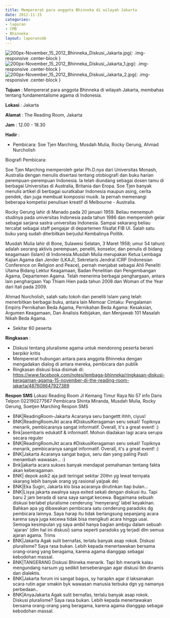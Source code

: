 ```yaml
---
title: Mempererat para anggota Bhinneka di wilayah Jakarta
date: 2012-11-15
categories:
- laporan
- CMB
- Bhinneka
layout: laporancmb
---
```


![200px-November_15_2012_Bhinneka_Diskusi_Jakarta.jpg](/uploads/200px-November_15_2012_Bhinneka_Diskusi_Jakarta.jpg){: .img-responsive .center-block }	
![200px-November_15_2012_Bhinneka_Diskusi_Jakarta_1.jpg](/uploads/200px-November_15_2012_Bhinneka_Diskusi_Jakarta_1.jpg){: .img-responsive .center-block }	
![200px-November_15_2012_Bhinneka_Diskusi_Jakarta_2.jpg](/uploads/200px-November_15_2012_Bhinneka_Diskusi_Jakarta_2.jpg){: .img-responsive .center-block }	
	
**Tujuan** :	Mempererat para anggota Bhinneka di wilayah Jakarta, membahas tentang fundamentalisme agama di Indonesia.
	
**Lokasi** :	Jakarta
	
**Alamat** : 	The Reading Room, Jakarta
	
**Jam** :	12.00 - 18.30
	
**Hadir** :	

* Pembicara: Soe Tjen Marching, Musdah Mulia, Rocky Gerung, Ahmad Nurcholish

Biografi Pembicara:

Soe Tjen Marching memperoleh gelar Ph.D.nya dari Universitas Monash, Australia dengan menulis disertasi tentang otobiografi dan buku harian perempuan-perempuan Indonesia. Ia telah diundang sebagai dosen tamu di berbagai Universitas di Australia, Britania dan Eropa. Soe Tjen banyak menulis artikel di berbagai suratkabar Indonesia maupun asing, cerita pendek, dan juga membuat komposisi musik. Ia pernah memenangi beberapa kompetisi penulisan kreatif di Melbourne - Australia.

Rocky Gerung lahir di Manado pada 20 januari 1959. Beliau menempuh studinya pada universitas Indonesia pada tahun 1986 dan memperoleh gelar sebagai sarjana sastra universitas Indonesia. Sampai sekarang beliau tercatat sebagai staff pengajar di departemen filsafat FIB UI. Salah satu buku yang sudah diterbitkan berjudul Kembalinya Politik.
	
Musdah Mulia lahir di Bone, Sulawesi Selatan, 3 Maret 1958; umur 54 tahun) adalah seorang aktivis perempuan, peneliti, konselor, dan penulis di bidang keagamaan (Islam) di Indonesia.Musdah Mulia merupakan Ketua Lembaga Kajian Agama dan Jender (LKAJ), Sekretaris Jendral ICRP (Indonesian Conference on Religion and Peace), pernah menjabat sebagai Ahli Peneliti Utama Bidang Lektur Keagamaan, Badan Penelitian dan Pengembangan Agama, Departemen Agama. Telah menerima berbagai penghargaan, antara lain penghargaan Yap Thiam Hien pada tahun 2008 dan Woman of the Year dari Itali pada 2009.
	
Ahmad Nurcholish, salah satu tokoh dan peneliti Islam yang telah menerbitkan berbagai buku, antara lain Memoar Cintaku: Pengalaman Empiris Pernikahan Beda Agama, Pernikahan Beda Agama: Kesaksian, Argumen Keagamaan, Dan Analisis Kebijakan, dan Menjawab 101 Masalah Nikah Beda Agama.

*	Sekitar 60 peserta

**Ringkasan** :	
*	Diskusi tentang pluralisme agama untuk mendorong peserta berani berpikir kritis
*	Mempererat hubungan antara para anggota Bhinneka dengan mengadakan dialog di antara mereka, pembicara dan publik
*	Ringkasan diskusi bisa disimak di: https://www.facebook.com/notes/lembaga-bhinneka/ringkasan-diskusi-keragaman-agama-15-november-di-the-reading-room-jakarta/487608647927389

**Respon SMS**
Lokasi Reading Room Jl Kemang Timur Raya No 57 info Daris Telpon 022190277567 Pembicara Shinta Miranda, Musdah Mulia, Rocky Gerung, Soetjen Marching
Respon SMS
* BNK\|ReadingRoom-Jakarta Acaranya seru bangettt ihhh, ciyus! 
* BNK\|ReadingRoomJkt acara #DiskusiKeragaman seru sekali! Topiknya menarik, pembicaranya sangat informatif. Overall, it's a great event! :) 
* Bnk\|asembaris edukatif & informatif. Mohon diadakan lagi acara serupa secara reguler 
* BNK\|ReadingRoomJkt acara #DiskusiKeragaman seru sekali! Topiknya menarik, pembicaranya sangat informatif. Overall, it's a great event! :) 
* BNK\|Jakarta Acaranya sangat bagus, seru dan yang paling Pasti menambah wawasan... :) 
* Bnk\|jakarta acara sukses banyak mendapat pemahaman tentang fakta akan keberagaman.
* BNK\| depok asik2 aja jadi teringat sekitar 20thn yg lewat ternyata skarang lebih banyak orang yg rasional ya(pak de) 
* BNK\|Eka Sugiri, Jakarta klo bisa acaranya dirutinkan tiap bulan... 
* BNK\|Lisya jakarta awalnya saya exited sekali dengan diskusi itu. Tapi baru 2 jam berada di sana saya sangat kecewa. Bagaimana sebuah diskusi berlabel pluralisme cenderung 'menyerang' label keyakinan. Bahkan apa yg dibawakan pembicara satu cenderung paradoks dg pembicara lainnya. Saya harap itu tidak berlangsung sepanjang acara karena saya juga kecewa tidak bisa mengikuti acara hingga usai. Semoga kesimpulan yg saya ambil hanya bagian ambigu dalam sebuah 'ajaran' (dlm hal ini diskusi) sama seperti paradoks yg terjadi dlm semua ajaran agama. Trims 
* BNK\|Jakarta Agak sulit bernafas, terlalu banyak asap rokok. Diskusi pluralisme? Saya rasa bukan. Lebih kepada menertawakan bersama orang-orang yang beragama, karena agama dianggap sebagai kebodohan massal. 
* BNK\|TANGERANG Diskusi Bhineka menarik. Tapi lbh menarik kalau mengundang narsum yg sedikit berseberangan agar diskusi lbh dinamis dan dialektis. 
* BNK\|Jakarta forum ini sangat bagus, sy harapkn agar d laksanakan scara rutin agar smakin byk wawasan manusia terbuka dgn yg namanya perbedaan.. 
* BNK\|AnyaJakarta Agak sulit bernafas, terlalu banyak asap rokok. Diskusi pluralisme? Saya rasa bukan. Lebih kepada menertawakan bersama orang-orang yang beragama, karena agama dianggap sebagai kebodohan massal.
